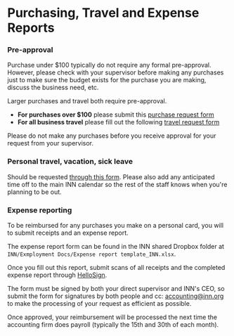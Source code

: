 # Purchasing, Travel and Expense Reports

### Pre-approval

Purchase under $100 typically do not require any formal pre-approval. However, please check with your supervisor before making any purchases just to make sure the budget exists for the purchase you are making, discuss the business need, etc.

Larger purchases and travel both require pre-approval.

- **For purchases over $100** please submit this [purchase request form](https://docs.google.com/a/investigativenewsnetwork.org/forms/d/1qb9SlCjZM9KX2cDu_GNYs03sOH-w4ypZ2FChLo8wjvE/viewform)
- **For all business travel** please fill out the following [travel request form](https://docs.google.com/a/investigativenewsnetwork.org/forms/d/148i4Tf7koQE5kYEO0yMW1mWyvyp408F8bfnwLraQHqs/viewform)

Please do not make any purchases before you receive approval for your request from your supervisor.

### Personal travel, vacation, sick leave

Should be requested [through this form](https://docs.google.com/a/investigativenewsnetwork.org/forms/d/e/1FAIpQLSeO1sPSN-Avza_MS8SfxxVrehKSPRvx58lm9ESWy9bVy1hsEg/viewform). Please also add any anticipated time off to the main INN calendar so the rest of the staff knows when you're planning to be out. 

### Expense reporting

To be reimbursed for any purchases you make on a personal card, you will to submit receipts and an expense report.

The expense report form can be found in the INN shared Dropbox folder at `INN/Exmployment Docs/Expense report template_INN.xlsx`.

Once you fill out this report, submit scans of all receipts and the completed expense report through [HelloSign](https://www.hellosign.com/). 

The form must be signed by both your direct supervisor and INN's CEO, so submit the form for signatures by both people and cc: accounting@inn.org to make the processing of your request as efficient as possible.

Once approved, your reimbursement will be processed the next time the accounting firm does payroll (typically the 15th and 30th of each month).
